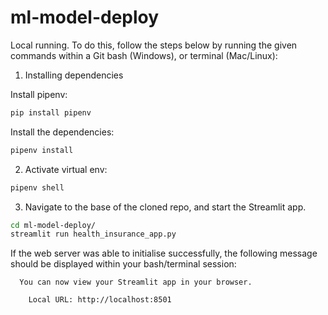 # ml-model-deploy


Local running.
To do this, follow the steps below by running the given commands within a Git bash (Windows), or terminal (Mac/Linux):


1. Installing dependencies

Install pipenv:

```bash
pip install pipenv
```

Install the dependencies:

```bash
pipenv install
```

 2.  Activate virtual env:

```bash
pipenv shell
```

 3. Navigate to the base of the cloned repo, and start the Streamlit app.

 ```bash
 cd ml-model-deploy/
 streamlit run health_insurance_app.py
 ```

 If the web server was able to initialise successfully, the following message should be displayed within your bash/terminal session:

```
  You can now view your Streamlit app in your browser.

    Local URL: http://localhost:8501
```
